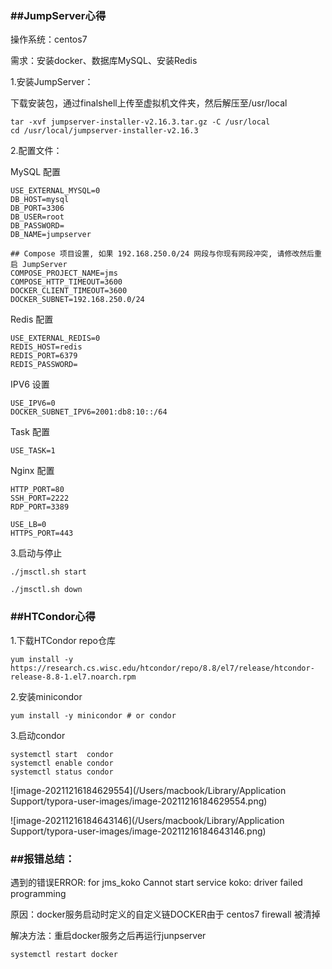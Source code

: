 ### ##JumpServer心得

操作系统：centos7

需求：安装docker、数据库MySQL、安装Redis

1.安装JumpServer：

下载安装包，通过finalshell上传至虚拟机文件夹，然后解压至/usr/local

	tar -xvf jumpserver-installer-v2.16.3.tar.gz -C /usr/local
	cd /usr/local/jumpserver-installer-v2.16.3

2.配置文件：

MySQL 配置

	USE_EXTERNAL_MYSQL=0
	DB_HOST=mysql
	DB_PORT=3306
	DB_USER=root
	DB_PASSWORD=
	DB_NAME=jumpserver
	
	## Compose 项目设置, 如果 192.168.250.0/24 网段与你现有网段冲突, 请修改然后重启 JumpServer
	COMPOSE_PROJECT_NAME=jms
	COMPOSE_HTTP_TIMEOUT=3600
	DOCKER_CLIENT_TIMEOUT=3600
	DOCKER_SUBNET=192.168.250.0/24

Redis 配置

	USE_EXTERNAL_REDIS=0
	REDIS_HOST=redis
	REDIS_PORT=6379
	REDIS_PASSWORD=

IPV6 设置

	USE_IPV6=0
	DOCKER_SUBNET_IPV6=2001:db8:10::/64

Task 配置

	USE_TASK=1

Nginx 配置

	HTTP_PORT=80
	SSH_PORT=2222
	RDP_PORT=3389
	
	USE_LB=0
	HTTPS_PORT=443

3.启动与停止

	./jmsctl.sh start

	./jmsctl.sh down

### ##HTCondor心得

1.下载HTCondor repo仓库

	yum install -y https://research.cs.wisc.edu/htcondor/repo/8.8/el7/release/htcondor-release-8.8-1.el7.noarch.rpm

2.安装minicondor

	yum install -y minicondor # or condor

3.启动condor

	systemctl start  condor
	systemctl enable condor
	systemctl status condor

![image-20211216184629554](/Users/macbook/Library/Application Support/typora-user-images/image-20211216184629554.png)

![image-20211216184643146](/Users/macbook/Library/Application Support/typora-user-images/image-20211216184643146.png)



### ##报错总结：

遇到的错误ERROR: for jms_koko Cannot start service koko: driver failed programming

原因：docker服务启动时定义的自定义链DOCKER由于 centos7 firewall 被清掉

解决方法：重启docker服务之后再运行junpserver

	systemctl restart docker

